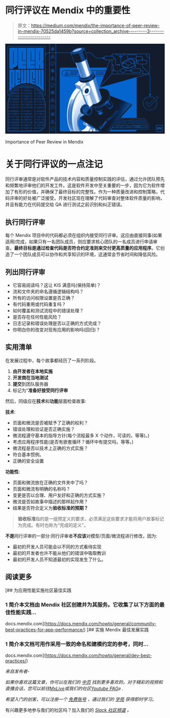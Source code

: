 # 同行评议在 Mendix 中的重要性

> 原文：<https://medium.com/mendix/the-importance-of-peer-review-in-mendix-70525da1459b?source=collection_archive---------3----------------------->

![](img/2d7b7566c163f284049afff360c26acb.png)

Importance of Peer Review in Mendix

# 关于同行评议的一点注记

同行评审通常是对软件产品的技术内容和质量控制实践的评估，通过允许团队预先和频繁地评审他们的开发工件。这是软件开发中至关重要的一步，因为它为软件增加了有形的价值，并确保了最终目标的完整性。作为一种质量改进和控制策略，代码评审的好处被广泛接受。开发社区现在理解了代码审查对整体软件质量的影响，并且有能力在代码提交给 QA 进行测试之前识别和纠正错误。

## 执行同行评审

每个 Mendix 项目中的代码都必须在组织内接受同行评审。这应由直接同事(如果适用)完成，如果只有一名团队成员，则应要求核心团队的一名成员进行申请审查。**最终目标是通过检查代码是否符合约定准则来交付更高质量的应用程序**。它创造了一个团队成员可以协作和共享知识的环境，这通常会节省时间和降低风险。

## 列出同行评审

*   它容易阅读吗？这让 KIS 满意吗(保持简单)？
*   流和文件夹的命名遵循逻辑结构吗？
*   所有的访问权限设置是否正确？
*   有代码重用或代码重复吗？
*   如何覆盖和测试流程中的错误处理？
*   是否存在任何性能风险？
*   日志记录和错误处理是否以正确的方式完成？
*   你明白你的改变对现有应用的影响吗(回归)？

## 实用清单

在发展过程中，每个故事都经历了一系列阶段。

1.  **由开发者在本地实施**
2.  **开发商在当地测试**
3.  **提交**到团队服务器
4.  标记为“**准备好接受同行评审**

然后，同级应在**技术**和**功能**层面检查故事:

**技术**:

*   页面和微流是否被赋予了正确的权利？
*   错误处理和验证是否正确实施？
*   微流程遵守基本的指导方针(每个流程最多 X 个动作，可读的，等等)。)
*   考虑应用程序性能(是否有嵌套循环？循环中有提交吗，等等。)
*   微流程是否以技术上正确的方式实施？
*   符合基本惯例。
*   正确的安全设置

**功能性**:

*   页面和微流放在正确的文件夹中了吗？
*   页面和微流有明确的名称吗？
*   变更是否以合理、用户友好和正确的方式实施？
*   微流是否如故事中描述的那样起作用？
*   结果是否符合定义为**验收标准的预期？**

> **验收标准**指的是一组预定义的要求，必须满足这些要求才能将用户故事标记为完成。有时也称为“完成的定义”。

**不是**同行评审的一部分:同行评审者**不应该**对模型/页面/微流程进行修改，因为:

*   最初的开发人员可能会以不同的方式看待实现
*   最初的开发者也许不能从他们的错误中吸取教训
*   最初的开发人员不知道最初的实现发生了什么。

## 阅读更多

 [## 为应用性能实施社区最佳实践

### 1 简介本文档由 Mendix 社区创建并为其服务。它收集了以下方面的最佳性能实践…

docs.mendix.com](https://docs.mendix.com/howto/general/community-best-practices-for-app-performance/)  [## 实施 Mendix 最佳发展实践

### 1 简介本文档可用作采用一致的命名和建模约定的参考，同时…

docs.mendix.com](https://docs.mendix.com/howto/general/dev-best-practices/) 

*来自发布者-*

*如果你喜欢这篇文章，你可以在我们的* [*中页*](https://medium.com/mendix) *找到更多喜欢的。对于精彩的视频和直播会话，您可以前往*[*MxLive*](https://www.mendix.com/live/)*或我们的社区*[*Youtube PAG*](https://www.youtube.com/c/MendixCommunity/community)*e .*

*希望入门的创客，可以注册一个* [*免费账号*](https://signup.mendix.com/link/signup/?source=direct) *，通过我们的* [*学苑*](https://academy.mendix.com/link/home) *获得即时学习。*

有兴趣更多地参与我们的社区吗？加入我们的 [*Slack 社区频道*](https://join.slack.com/t/mendixcommunity/shared_invite/zt-hwhwkcxu-~59ywyjqHlUHXmrw5heqpQ) *。*
